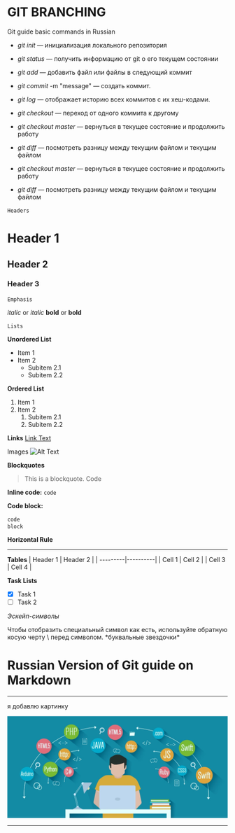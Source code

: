 # **GIT BRANCHING**

Git guide basic commands in Russian

- *git init* — инициализация локального репозитория

- *git status* — получить информацию от git о его текущем состоянии

- *git add* — добавить файл или файлы в следующий коммит

- *git commit* -m "message" — создать коммит.

- *git log* — отображает историю всех коммитов с их хеш-кодами.

- *git checkout* — переход от одного коммита к другому

- *git checkout master* — вернуться в текущее состояние и продолжить работу

- *git diff* — посмотреть разницу между текущим файлом и текущим файлом

- *git checkout master* — вернуться в текущее состояние и продолжить работу

- *git diff* — посмотреть разницу между текущим файлом и текущим файлом

```
Headers 
```
# Header 1
## Header 2
### Header 3
```
Emphasis
```
*italic* or _italic_
**bold** or __bold__

```
Lists
```
**Unordered List**
- Item 1
- Item 2
  - Subitem 2.1
  - Subitem 2.2

**Ordered List**
1. Item 1
2. Item 2
   1. Subitem 2.1
   2. Subitem 2.2

**Links**
[Link Text](http://www.example.com)

Images
![Alt Text](image.jpg)

**Blockquotes**
> This is a blockquote.
Code

**Inline code:** `code`

**Code block:**
```
code
block
```

**Horizontal Rule**

---

**Tables**
| Header 1 | Header 2 |
| ---------|----------|
| Cell 1   | Cell 2   |
| Cell 3   | Cell 4   |

**Task Lists**
- [x] Task 1
- [ ] Task 2

*Эскейп-символы*

Чтобы отобразить специальный символ как есть, используйте обратную косую черту \ перед символом.
\*буквальные звездочки\*

# **Russian Version of Git guide on Markdown**
---
я добавлю картинку 

![coding](coding.jpg)

---


